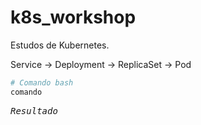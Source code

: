 # k8s_workshop

Estudos de Kubernetes.


Service -> Deployment -> ReplicaSet -> Pod

```bash
# Comando bash
comando
```

<pre>
<i>Resultado</i>
</pre>
